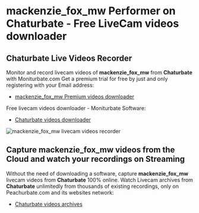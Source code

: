 # mackenzie_fox_mw Performer on Chaturbate - Free LiveCam videos downloader

## Chaturbate Live Videos Recorder

Monitor and record livecam videos of **mackenzie_fox_mw** from **Chaturbate** with Moniturbate.com
Get a premium trial for free by just and only registering with your Email address:
* [mackenzie_fox_mw Premium videos downloader](https://moniturbate.com/request-demo-licence-key.html)

Free livecam videos downloader - Moniturbate Software:
* [Chaturbate videos downloader](https://moniturbate.com/moniturbate-download-software.html)

![mackenzie_fox_mw livecam videos recorder](https://peachurnet.com/templates/moniturbate-software.png)


## Capture mackenzie_fox_mw videos from the Cloud and watch your recordings on Streaming

Without the need of downloading a software, capture **mackenzie_fox_mw** livecam videos from **Chaturbate** 100% online.
Watch Livecam archives from **Chaturbate** unlimitedly from thousands of existing recordings, only on Peachurbate.com and its websites network:
* [Chaturbate videos archives](https://peachurnet.com/)